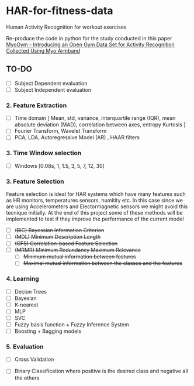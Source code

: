 # HAR-for-fitness-data
Human Activity Recognition for workout exercises

Re-produce the code in python for the study conducted in this paper [MyoGym - Introducing an Open Gym Data Set for Activity Recognition Collected Using Myo Armband](https://www.researchgate.net/publication/319603676_MyoGym_introducing_an_open_gym_data_set_for_activity_recognition_collected_using_myo_armband)

## TO-DO

- [ ] Subject Dependent evaluation
- [ ] Subject Independent evaluation

### 2. Feature Extraction
- [ ] Time domain [ Mean, std, variance, interquartile range (IQR), mean absolute deviation (MAD), correlation between axes, entropy Kurtosis ] 
- [ ] Fourier Transform, Wavelet Transform
- [ ] PCA, LDA, Autoregressive Model (AR) , HAAR filters

### 3. Time Window selection
- [ ] Windows [0.08s, 1, 1.5, 3, 5, 7, 12, 30]

### 3. Feature Selection

Feature selection is ideal for HAR systems which have many features such as HR monitors, temperatures sensors, humitity etc. In this case since we are using Accelerometers and Electormagnetic sensors we might avoid this tecnique initially. At the end of this project some of these methods will be implemented to test if they improve the performance of the current model

- [ ] <del>(BIC) Bayessian Information Criterion   
- [ ] <del>(MDL) Minimum Description Length 
- [ ] <del>(CFS) Correlation-based Feature Selection 
- [ ] <del>(MRMR) Minimum Redundancy Maximum Relevance 
  - [ ] <del>Minimum mutual information between features
  - [ ] <del>Maximal mutual information between the classes and the features

### 4. Learning
- [ ] Decion Trees
- [ ] Bayesian
- [ ] K-nearest
- [ ] MLP
- [ ] SVC
- [ ] Fuzzy basis function + Fuzzy Inference System
- [ ] Boosting + Bagging models

### 5. Evaluation 
- [ ] Cross Validation 
- [ ] Binary Classification where positive is the desired class and negative all the others







